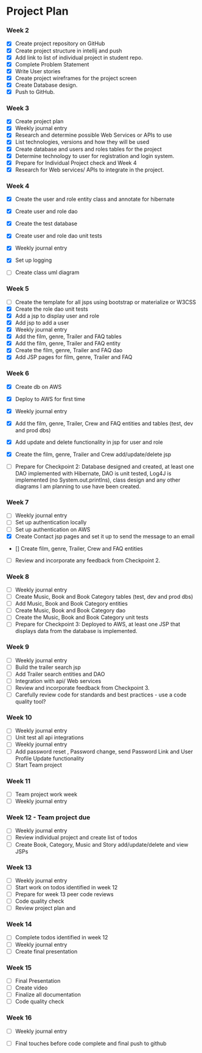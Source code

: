 # Project Plan

### Week 2
- [X] Create project repository on GitHub
- [X] Create project structure in intellij and push
- [X] Add link to list of individual project in student repo.
- [X] Complete Problem Statement
- [X] Write User stories
- [X] Create project wireframes for the project screen
- [X] Create Database design.
- [X] Push to GitHub.

### Week 3
- [X] Create project plan
- [X] Weekly journal entry
- [X] Research and determine possible Web Services or APIs to use
- [X] List technologies, versions and how they will be used
- [X] Create database and users and roles tables for the project
- [X] Determine technology to user for registration and login system.
- [X] Prepare for Individual Project check and Week 4
- [X] Research for Web services/ APIs to integrate in the project.

### Week 4
- [X] Create the user and role entity class and annotate for hibernate
- [X] Create user and role dao
- [X] Create the test database
- [X] Create user and role dao unit tests
- [X] Weekly journal entry
- [X] Set up logging
- [ ] Create class uml diagram


### Week 5

- [ ] Create the template for all jsps using bootstrap or materialize or W3CSS
- [X] Create the role dao unit tests
- [X] Add a jsp to display user and role
- [X] Add jsp to add a user
- [X] Weekly journal entry
- [X] Add the film, genre, Trailer and FAQ  tables
- [X] Add the film, genre, Trailer and FAQ  entity
- [X] Create the film, genre, Trailer and FAQ dao
- [X] Add JSP pages for film, genre, Trailer and FAQ

### Week 6
- [X] Create db on AWS
- [X] Deploy to AWS for first time
- [X] Weekly journal entry
- [X] Add the film, genre, Trailer, Crew and FAQ entities and tables (test, dev and prod dbs)
- [x] Add update and delete functionality in jsp for user and role
- [X] Create the film, genre, Trailer and Crew add/update/delete jsp
- [ ] Prepare for Checkpoint 2: Database designed and created, at least one DAO implemented with Hibernate, DAO is unit tested, Log4J is implemented (no System.out.printlns), class design and any other diagrams I am planning to use have been created.


### Week 7

- [ ] Weekly journal entry
- [ ] Set up authentication locally
- [ ] Set up authentication on AWS
- [x] Create Contact jsp pages and set it up to send the message to an email
- [] Create film, genre, Trailer, Crew and FAQ entities
- [ ] Review and incorporate any feedback from Checkpoint 2.

### Week 8

- [ ] Weekly journal entry
- [ ] Create Music, Book and Book Category tables (test, dev and prod dbs)
- [ ] Add Music, Book and Book Category entities
- [ ] Create Music, Book and Book Category dao
- [ ] Create the Music, Book and Book Category unit tests
- [ ] Prepare for Checkpoint 3: Deployed to AWS, at least one JSP that displays data from the database is implemented.

### Week 9
- [ ] Weekly journal entry
- [ ] Build the trailer search jsp
- [ ] Add Trailer search entities and DAO
- [ ] Integration with api/ Web services
- [ ] Review and incorporate feedback from Checkpoint 3.
- [ ] Carefully review code for standards and best practices - use a code quality tool?
### Week 10
- [ ] Weekly journal entry
- [ ] Unit test all api integrations
- [ ] Weekly journal entry
- [ ] Add password reset , Password change, send Password Link  and User Profile Update functionality
- [ ] Start Team project

### Week 11
- [ ]  Team project work week
- [ ] Weekly journal entry

### Week 12 - Team project due
- [ ] Weekly journal entry
- [ ] Review individual project and create list of todos
- [ ] Create Book, Category, Music and Story add/update/delete and view JSPs

### Week 13
- [ ] Weekly journal entry
- [ ] Start work on  todos identified in week 12
- [ ] Prepare for week 13 peer code reviews
- [ ] Code quality check
- [ ] Review project plan and

### Week 14
- [ ] Complete todos identified in week 12
- [ ] Weekly journal entry
- [ ] Create final presentation

### Week 15
- [ ] Final Presentation
- [ ] Create video
- [ ] Finalize all documentation
- [ ] Code quality check

### Week 16
- [ ] Weekly journal entry
- [ ] Final touches before code complete and final push to github







